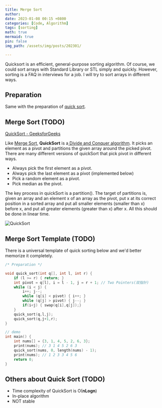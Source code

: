 ```yaml
---
title: Merge Sort
author: 
date: 2023-01-08 00:15 +0800
categories: [Code, Algorithm]
tags: [sorting]
math: true
mermaid: true
pin: false
img_path: /assets/img/posts/202301/

---
```



Quicksort is an efficient, general-purpose sorting algorithm. Of course, we could sort arrays with Standard Library or STL simply and quickly. However, sorting is a FAQ in interviews for a job. I will try to sort arrays in different ways.

## Preparation

Same with the preparation of [quick sort](https://xuyanshi.github.io/posts/quick-sort/#preparation).


## Merge Sort (TODO)

[QuickSort - GeeksforGeeks](https://www.geeksforgeeks.org/quick-sort/)

Like [Merge Sort](https://www.geeksforgeeks.org/merge-sort/), **QuickSort** is a[ Divide and Conquer algorithm](https://www.geeksforgeeks.org/divide-and-conquer-algorithm-introduction/). It picks an element as a pivot and partitions the given array around the picked pivot. There are many different versions of quickSort that pick pivot in different ways. 

- Always pick the first element as a pivot.
- Always pick the last element as a pivot (implemented below)
- Pick a random element as a pivot.
- Pick median as the pivot.

The key process in quickSort is a partition(). The target of partitions is, given an array and an element x of an array as the pivot, put x at its correct position in a sorted array and put all smaller elements (smaller than x) before x, and put all greater elements (greater than x) after x. All this should be done in linear time.

![QuickSort](QuickSort.png)

## Merge Sort Template (TODO)

There is a universal template of quick sorting below and we'd better memorize it completely.

```c++
/* Preparation */

void quick_sort(int q[], int l, int r) {
    if (l >= r) { return; }
    int pivot = q[l], i = l - 1, j = r + 1; // Two Pointers(双指针)
    while (i < j) {
        i++; j--;
        while (q[i] < pivot) { i++; }
        while (q[j] > pivot) { j--; }
        if(i<j) { swap(q[i],q[j]);}
    }
    quick_sort(q,l,j);
    quick_sort(q,j+1,r);
}

// demo
int main() {
    int nums[] = {3, 1, 4, 5, 2, 6, 3};
    print(nums); // 3 1 4 5 2 6 3
    quick_sort(nums, 0, length(nums) - 1);
    print(nums); // 1 2 3 3 4 5 6
    return 0;
}
```



## Others about Quick Sort (TODO)

- Time complexity of QuickSort is O(**nLogn**)
- In-place algorithm
- NOT stable
